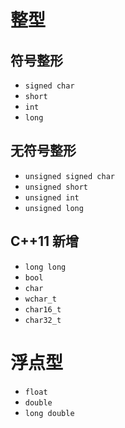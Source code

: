 <!--
 * @Author       : Lai Li
 * @E-mail       : laili_sclead@126.com
 * @Department   : Image Algorithm Department
 * @Date         : 2022-01-21 21:07:49
 * @LastEditors  : Lai Li
 * @LastEditTime : 2022-01-21 21:23:51
 * @FilePath     : types.md
 * @Description  :
 * Copyright (c) 2022 Chengdu Lead Science&Technology Co.,Ltd.,
 * All Rights Reserved.
-->

# 整型

## 符号整形

- `signed char`
- `short`
- `int`
- `long`

## 无符号整形

- `unsigned signed char`
- `unsigned short`
- `unsigned int`
- `unsigned long`

## C++11 新增

- `long long`
- `bool`
- `char`
- `wchar_t`
- `char16_t`
- `char32_t`

# 浮点型

- `float`
- `double`
- `long double`